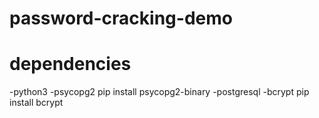 # password-cracking-demo

# dependencies
-python3
-psycopg2
    pip install psycopg2-binary
-postgresql
-bcrypt
    pip install bcrypt